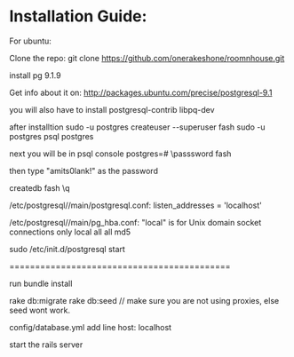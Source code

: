 # Installation Guide:
For ubuntu:

Clone the repo:
  git clone https://github.com/onerakeshone/roomnhouse.git

install pg 9.1.9

Get info about it on:
  http://packages.ubuntu.com/precise/postgresql-9.1

you will also have to install 
  postgresql-contrib libpq-dev

after installtion
  sudo -u postgres createuser --superuser fash
  sudo -u postgres psql postgres

next you will be in psql console
  postgres=# \passsword fash

  then type "amits0lank!" as the password

  createdb fash
  \q

/etc/postgresql//main/postgresql.conf:
listen_addresses = 'localhost'

/etc/postgresql//main/pg_hba.conf:
"local" is for Unix domain socket connections only
local   all         all                               md5

sudo /etc/init.d/postgresql start

===========================================

run
  bundle install

  rake db:migrate
  rake db:seed // make sure you are not using proxies, else seed wont work.

config/database.yml
add line 
  host: localhost

start the rails server
